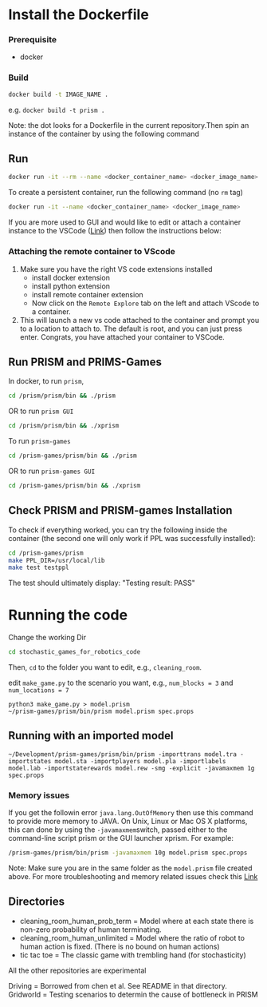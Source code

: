 # Install the Dockerfile

### Prerequisite
- docker

### Build
```bash
docker build -t IMAGE_NAME .
```

e.g. `docker build -t prism .`

Note: the dot looks for a Dockerfile in the current repository.Then spin an instance of the container by using the following command

## Run

```bash
docker run -it --rm --name <docker_container_name> <docker_image_name>

```

To create a persistent container, run the following command (no `rm` tag)

```bash
docker run -it --name <docker_container_name> <docker_image_name>

```

If you are more used to GUI and would like to edit or attach a container instance to the VSCode ([Link](https://code.visualstudio.com/docs/devcontainers/containers)) then follow the instructions below:


### Attaching the remote container to VScode


1. Make sure you have the right VS code extensions installed
	* install docker extension
	* install python extension
	* install remote container extension
	* Now click on the `Remote Explore` tab on the left and attach VScode to a container.
2. This will launch a new vs code attached to the container and prompt you to a location to attach to. The default is root, and you can just press enter. Congrats, you have attached your container to VSCode.


## Run PRISM and PRIMS-Games

In docker, to run `prism`,
```bash
cd /prism/prism/bin && ./prism
```

OR to run `prism GUI`

```bash
cd /prism/prism/bin && ./xprism
```

 To run `prism-games`

```bash
cd /prism-games/prism/bin && ./prism
```

OR to run `prism-games GUI`

```bash
cd /prism-games/prism/bin && ./xprism
```

## Check PRISM and PRISM-games Installation

To check if everything worked, you can try the following inside the container (the second one will only work if PPL was successfully installed):

```bash
cd /prism-games/prism
make PPL_DIR=/usr/local/lib
make test testppl
```

The test should ultimately display: "Testing result: PASS"

# Running the code

Change the working Dir

```bash
cd stochastic_games_for_robotics_code
```

Then, `cd` to the folder you want to edit, e.g., ```cleaning_room```.

edit ```make_game.py``` to the scenario you want, e.g., ```num_blocks = 3``` and ``` num_locations = 7```

```
python3 make_game.py > model.prism
~/prism-games/prism/bin/prism model.prism spec.props
```

## Running with an imported model
```
~/Development/prism-games/prism/bin/prism -importtrans model.tra -importstates model.sta -importplayers model.pla -importlabels model.lab -importstaterewards model.rew -smg -explicit -javamaxmem 1g spec.props
```


### Memory issues

If you get the followin error `java.lang.OutOfMemory` then use this command to provide more memory to JAVA. On Unix, Linux or Mac OS X platforms, this can done by using the `-javamaxmem`switch, passed either to the command-line script prism or the GUI launcher xprism. For example:

```bash
/prism-games/prism/bin/prism -javamaxmem 10g model.prism spec.props
```

Note: Make sure you are in the same folder as the `model.prism` file created above. For more troubleshooting and memory related issues check this [Link](https://www.prismmodelchecker.org/manual/ConfiguringPRISM/OtherOptions)


## Directories

* cleaning_room_human_prob_term = Model where at each state there is non-zero probability of human terminating. 
* cleaning_room_human_unlimited = Model where the ratio of robot to human action is fixed. (There is no bound on human actions)
* tic tac toe = The classic game with trembling hand (for stochasticity)


All the other repositories are experimental

Driving = Borrowed from chen et al. See README in that directory.
Gridworld = Testing scenarios to determin the cause of bottleneck in PRISM  



